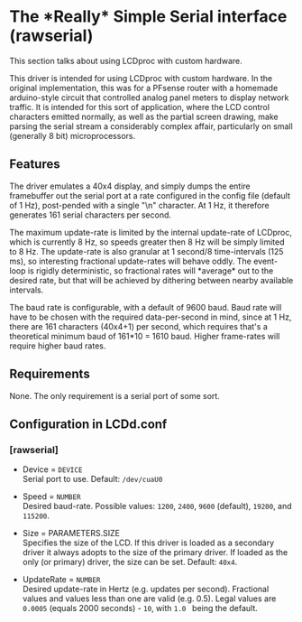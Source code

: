 # The \*Really\* Simple Serial interface (rawserial)

This section talks about using LCDproc with custom hardware.

This driver is intended for using LCDproc with custom hardware. In the
original implementation, this was for a PFsense router with a homemade
arduino-style circuit that controlled analog panel meters to display
network traffic. It is intended for this sort of application, where the
LCD control characters emitted normally, as well as the partial screen
drawing, make parsing the serial stream a considerably complex affair,
particularly on small (generally 8 bit) microprocessors.

## Features

The driver emulates a 40x4 display, and simply dumps the entire
framebuffer out the serial port at a rate configured in the config file
(default of 1 Hz), post-pended with a single "\\n" character. At 1 Hz,
it therefore generates 161 serial characters per second.

The maximum update-rate is limited by the internal update-rate of
LCDproc, which is currently 8 Hz, so speeds greater then 8 Hz will be
simply limited to 8 Hz. The update-rate is also granular at 1 second/8
time-intervals (125 ms), so interesting fractional update-rates will
behave oddly. The event-loop is rigidly deterministic, so fractional
rates will \*average\* out to the desired rate, but that will be
achieved by dithering between nearby available intervals.

The baud rate is configurable, with a default of 9600 baud. Baud rate
will have to be chosen with the required data-per-second in mind, since
at 1 Hz, there are 161 characters (40x4+1) per second, which requires
that's a theoretical minimum baud of 161\*10 = 1610 baud. Higher
frame-rates will require higher baud rates.

## Requirements

None. The only requirement is a serial port of some sort.

## Configuration in LCDd.conf

### \[rawserial\]

  - Device = `DEVICE`  
    Serial port to use. Default: `/dev/cuaU0`

  - Speed = `NUMBER`  
    Desired baud-rate. Possible values: `1200`, `2400`, `9600`
    (default), `19200`, and `115200`.

  - Size = PARAMETERS.SIZE  
    Specifies the size of the LCD. If this driver is loaded as a
    secondary driver it always adopts to the size of the primary driver.
    If loaded as the only (or primary) driver, the size can be set.
    Default: `40x4`.

  - UpdateRate = `NUMBER`  
    Desired update-rate in Hertz (e.g. updates per second). Fractional
    values and values less than one are valid (e.g. 0.5). Legal values
    are `0.0005` (equals 2000 seconds) - `10`, with ` 1.0  ` being the
    default.
